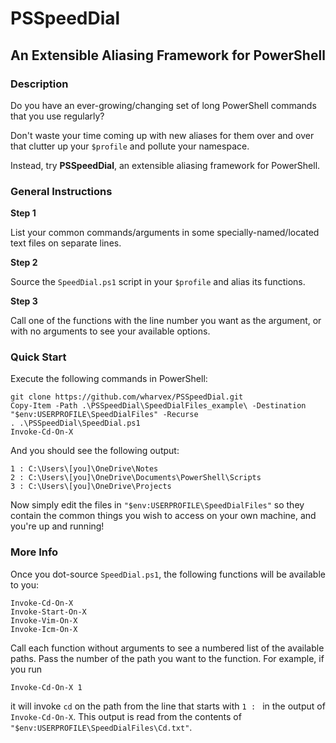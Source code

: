 # PSSpeedDial

## An Extensible Aliasing Framework for PowerShell

### Description

Do you have an ever-growing/changing set of long PowerShell commands that you use regularly?

Don't waste your time coming up with new aliases for them over and over that clutter up your `$profile` and pollute your namespace.

Instead, try **PSSpeedDial**, an extensible aliasing framework for PowerShell.

### General Instructions

**Step 1**

List your common commands/arguments in some specially-named/located text files on separate lines.

**Step 2**

Source the `SpeedDial.ps1` script in your `$profile` and alias its functions.

**Step 3**

Call one of the functions with the line number you want as the argument, or with no arguments to see your available options.

### Quick Start

Execute the following commands in PowerShell:

```
git clone https://github.com/wharvex/PSSpeedDial.git
Copy-Item -Path .\PSSpeedDial\SpeedDialFiles_example\ -Destination "$env:USERPROFILE\SpeedDialFiles" -Recurse
. .\PSSpeedDial\SpeedDial.ps1
Invoke-Cd-On-X
```

And you should see the following output:

```
1 : C:\Users\[you]\OneDrive\Notes
2 : C:\Users\[you]\OneDrive\Documents\PowerShell\Scripts
3 : C:\Users\[you]\OneDrive\Projects
```

Now simply edit the files in `"$env:USERPROFILE\SpeedDialFiles"` so they contain the common things you wish to access on your own machine, and you're up and running!

### More Info

Once you dot-source `SpeedDial.ps1`, the following functions will be available to you:

```
Invoke-Cd-On-X
Invoke-Start-On-X
Invoke-Vim-On-X
Invoke-Icm-On-X
```

Call each function without arguments to see a numbered list of the available paths. Pass the number of the path you want to the function. For example, if you run

```
Invoke-Cd-On-X 1
```

it will invoke `cd` on the path from the line that starts with `1 : ` in the output of `Invoke-Cd-On-X`. This output is read from the contents of `"$env:USERPROFILE\SpeedDialFiles\Cd.txt"`.

